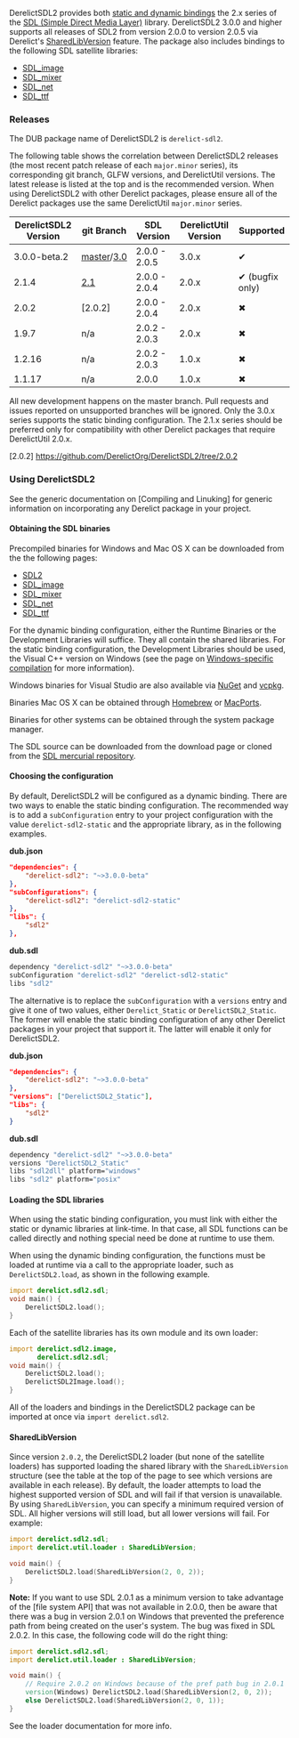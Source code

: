 DerelictSDL2 provides both [static and dynamic bindings] the 2.x series of the [SDL (Simple Direct Media Layer)] library. DerelictSDL2 3.0.0 and higher supports all releases of SDL2 from version 2.0.0 to version 2.0.5 via Derelict's [SharedLibVersion] feature. The package also includes bindings to the following SDL satellite libraries:

* [SDL_image]
* [SDL_mixer]
* [SDL_net]
* [SDL_ttf]

[SDL (Simple Direct Media Layer)]: https://www.libsdl.org/
[static and dynamic bindings]: ../bindings
[SharedLibVersion]: ../loading/loader/#ShaderLibVersion

### Releases

The DUB package name of DerelictSDL2 is `derelict-sdl2`.

The following table shows the correlation between DerelictSDL2 releases (the most recent patch release of each `major.minor` series), its corresponding git branch, GLFW versions, and DerelictUtil versions. The latest release is listed at the top and is the recommended version. When using DerelictSDL2 with other Derelict packages, please ensure all of the Derelict packages use the same DerelictUtil `major.minor` series.

| DerelictSDL2 Version  | git Branch     | SDL  Version | DerelictUtil Version | Supported |
| --------------------- | ----------     | ------------ | -------------------- | --------- |
| 3.0.0-beta.2          | [master]/[3.0] | 2.0.0 - 2.0.5| 3.0.x                | &#x2714;  |
| 2.1.4                 | [2.1]          | 2.0.0 - 2.0.4| 2.0.x                | &#x2714; (bugfix only)  |
| 2.0.2                 | [2.0.2]        | 2.0.0 - 2.0.4| 2.0.x                | &#x2716;  |
| 1.9.7                 | n/a            | 2.0.2 - 2.0.3| 2.0.x                | &#x2716;  |
| 1.2.16                | n/a            | 2.0.2 - 2.0.3| 1.0.x                | &#x2716;  |
| 1.1.17                | n/a            | 2.0.0        | 1.0.x                | &#x2716;  |

All new development happens on the master branch. Pull requests and issues reported on unsupported branches will be ignored. Only the 3.0.x series supports the static binding configuration. The 2.1.x series should be preferred only for compatibility with other Derelict packages that require DerelictUtil 2.0.x.

[master]: https://github.com/DerelictOrg/DerelictSDL2/tree/master
[3.0]: https://github.com/DerelictOrg/DerelictSDL2/tree/3.0
[2.1]: https://github.com/DerelictOrg/DerelictSDL2/tree/2.1
[2.0.2] https://github.com/DerelictOrg/DerelictSDL2/tree/2.0.2

### Using DerelictSDL2

See the generic documentation on [Compiling and Linuking] for generic information on incorporating any Derelict package in your project.

[Compiling and Linking]: ../building/overview

#### Obtaining the SDL binaries

Precompiled binaries for Windows and Mac OS X can be downloaded from the the following pages:

* [SDL2]
* [SDL_image]
* [SDL_mixer]
* [SDL_net]
* [SDL_ttf]

For the dynamic binding configuration, either the Runtime Binaries or the Development Libraries will suffice. They all contain the shared libraries. For the static binding configuration, the Development Libraries should be used, the Visual C++ version on Windows (see the page on [Windows-specific compilation] for more information).

Windows binaries for Visual Studio are also available via [NuGet] and [vcpkg].

Binaries Mac OS X can be obtained through [Homebrew] or [MacPorts].

Binaries for other systems can be obtained through the system package manager.

The SDL source can be downloaded from the download page or cloned from the [SDL mercurial repository].

[SDL2]: https://www.libsdl.org/download-2.0.php
[SDL_image]: https://www.libsdl.org/projects/SDL_image/
[SDL_mixer]: https://www.libsdl.org/projects/SDL_mixer/
[SDL_net]: https://www.libsdl.org/projects/SDL_net/
[SDL_ttf]: https://www.libsdl.org/projects/SDL_ttf/

[Windows-specific compilation]: ../building/windows
[NuGet]: https://www.nuget.org/
[vcpkg]: https://github.com/Microsoft/vcpkg
[Homebrew]: https://brew.sh/
[Macports]: https://www.macports.org/
[SDL mercurial repository]: https://libsdl.org/hg.php

#### Choosing the configuration

By default, DerelictSDL2 will be configured as a dynamic binding. There are two ways to enable the static binding configuration. The recommended way is to add a `subConfiguration` entry to your project configuration with the value `derelict-sdl2-static` and the appropriate library, as in the following examples. 

**dub.json**
```json
"dependencies": {
    "derelict-sdl2": "~>3.0.0-beta"
},
"subConfigurations": {
    "derelict-sdl2": "derelict-sdl2-static"
},
"libs": {
    "sdl2"
},
```

**dub.sdl**
```bash
dependency "derelict-sdl2" "~>3.0.0-beta"
subConfiguration "derelict-sdl2" "derelict-sdl2-static"
libs "sdl2"
```

The alternative is to replace the `subConfiguration` with a `versions` entry and give it one of two values, either `Derelict_Static` or `DerelictSDL2_Static`. The former will enable the static binding configuration of any other Derelict packages in your project that support it. The latter will enable it only for DerelictSDL2.

**dub.json**
```json
"dependencies": {
    "derelict-sdl2": "~>3.0.0-beta"
},
"versions": ["DerelictSDL2_Static"],
"libs": {
    "sdl2"
}
```

**dub.sdl**
```bash
dependency "derelict-sdl2" "~>3.0.0-beta"
versions "DerelictSDL2_Static"
libs "sdl2dll" platform="windows"
libs "sdl2" platform="posix"
```

#### Loading the SDL libraries

When using the static binding configuration, you must link with either the static or dynamic libraries at link-time. In that case, all SDL functions can be called directly and nothing special need be done at runtime to use them. 

When using the dynamic binding configuration, the functions must be loaded at runtime via a call to the appropriate loader, such as `DerelictSDL2.load`, as shown in the following example.

```d
import derelict.sdl2.sdl;
void main() {
    DerelictSDL2.load();
}
```

Each of the satellite libraries has its own module and its own loader:

```d
import derelict.sdl2.image,
       derelict.sdl2.sdl;
void main() {
    DerelictSDL2.load();
    DerelictSDL2Image.load();
}
```

All of the loaders and bindings in the DerelictSDL2 package can be imported at once via `import derelict.sdl2`.

#### SharedLibVersion

Since version `2.0.2`, the DerelictSDL2 loader (but none of the satellite loaders) has supported loading the shared library with the `SharedLibVersion` structure (see the table at the top of the page to see which versions are available in each release). By default, the loader attempts to load the highest supported version of SDL and will fail if that version is unavailable. By using `SharedLibVersion`, you can specify a minimum required version of SDL. All higher versions will still load, but all lower versions will fail. For example:

```d
import derelict.sdl2.sdl;
import derelict.util.loader : SharedLibVersion;

void main() {
    DerelictSDL2.load(SharedLibVersion(2, 0, 2));
}
```

**Note:** If you want to use SDL 2.0.1 as a minimum version to take advantage of the [file system API] that was not available in 2.0.0, then be aware that there was a bug in version 2.0.1 on Windows that prevented the preference path from being created on the user's system. The bug was fixed in SDL 2.0.2. In this case, the following code will do the right thing:

```d
import derelict.sdl2.sdl;
import derelict.util.loader : SharedLibVersion;

void main() {
    // Require 2.0.2 on Windows because of the pref path bug in 2.0.1
    version(Windows) DerelictSDL2.load(SharedLibVersion(2, 0, 2));
    else DerelictSDL2.load(SharedLibVersion(2, 0, 1));
}
```

See the loader documentation for more info.

[loader]: ../loading/loader